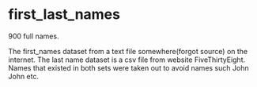 # first_last_names
900 full names. 


The first_names dataset from a text file somewhere(forgot source) on the internet. The last name dataset is a csv file from website FiveThirtyEight. Names that existed in both sets were taken out to avoid names such John John etc.
